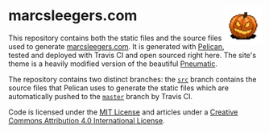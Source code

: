 # marcsleegers.com <img align="right" width=75 height= 75 src="content/images/icons/avatar.png?raw=true"/>

This repository contains both the static files and the source files used to generate [marcsleegers.com]. 
It is generated with [Pelican], tested and deployed with Travis CI and open sourced right here.
The site's theme is a heavily modified version of the beautiful [Pneumatic].

The repository contains two distinct branches: the [`src`] branch contains the source files that Pelican uses to generate the static files which are automatically pushed to the [`master`] branch by Travis CI.

Code is licensed under the [MIT License] and articles under a [Creative Commons Attribution 4.0 International License].

[marcsleegers.com]: http://marcsleegers.com
[Pelican]: http://getpelican.com
[Pneumatic]: https://github.com/iKevinY/pneumatic
[`src`]: https://github.com/marcardioid/marcsleegers.com/tree/src
[`master`]: https://github.com/marcardioid/marcsleegers.com/tree/master
[MIT License]: https://github.com/marcardioid/marcsleegers.com/blob/src/LICENSE
[Creative Commons Attribution 4.0 International License]: http://creativecommons.org/licenses/by/4.0/